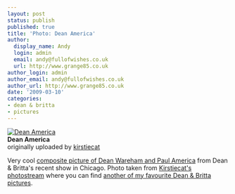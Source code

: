 ```yaml
---
layout: post
status: publish
published: true
title: 'Photo: Dean America'
author:
  display_name: Andy
  login: admin
  email: andy@fullofwishes.co.uk
  url: http://www.grange85.co.uk
author_login: admin
author_email: andy@fullofwishes.co.uk
author_url: http://www.grange85.co.uk
date: '2009-03-10'
categories:
- dean & britta
- pictures
---
```

<div class="imagebox-a"><a href="http://www.flickr.com/photos/kirstiecat/3344241582/" title="Photo Sharing"><img src="https://farm4.static.flickr.com/3354/3344241582_1c500d64bc_m.jpg" alt="Dean America" /></a><br/><strong>Dean America</strong><br/>originally uploaded by <a href="http://www.flickr.com/people/kirstiecat/">kirstiecat</a></div>
<p>Very cool <a href="http://www.flickr.com/photos/kirstiecat/3344241582/">composite picture of Dean Wareham and Paul America</a> from Dean & Britta's recent show in Chicago. Photo taken from <a href="http://www.flickr.com/photos/kirstiecat/">Kirstiecat's photostream</a> where you can find <a href="http://www.flickr.com/photos/kirstiecat/424177928/">another of my favourite Dean & Britta pictures</a>.</p>
